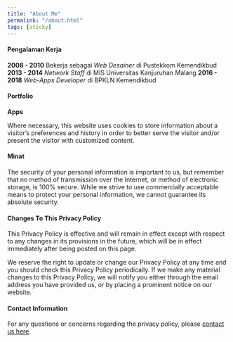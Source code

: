 ```yaml
---
title: "About Me"
permalink: "/about.html"
tags: [sticky]
---
```


#### Pengalaman Kerja

**2008 - 2010** Bekerja sebagai *Web Desainer* di Pustekkom Kemendikbud
**2013 - 2014** *Network Staff* di MIS Universitas Kanjuruhan Malang
**2016 - 2018** *Web-Apps Developer* di BPKLN Kemendikbud

#### Portfolio

**Apps**

Where necessary, this website uses cookies to store information about a visitor’s preferences and history in order to better serve the visitor and/or present the visitor with customized content.

#### Minat

The security of your personal information is important to us, but remember that no method of transmission over the Internet, or method of electronic storage, is 100% secure. While we strive to use commercially acceptable means to protect your personal information, we cannot guarantee its absolute security.


#### Changes To This Privacy Policy

This Privacy Policy is effective and will remain in effect except with respect to any changes in its provisions in the future, which will be in effect immediately after being posted on this page.

We reserve the right to update or change our Privacy Policy at any time and you should check this Privacy Policy periodically. If we make any material changes to this Privacy Policy, we will notify you either through the email address you have provided us, or by placing a prominent notice on our website.


#### Contact Information

For any questions or concerns regarding the privacy policy, please [contact us here]({{site.baseurl}}/contact.html).
